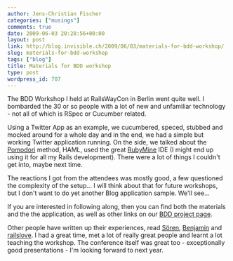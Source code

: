 ```yaml
---
author: Jens-Christian Fischer
categories: ["musings"]
comments: true
date: 2009-06-03 20:28:56+00:00
layout: post
link: http://blog.invisible.ch/2009/06/03/materials-for-bdd-workshop/
slug: materials-for-bdd-workshop
tags: ["blog"]
title: Materials for BDD workshop
type: post
wordpress_id: 707
---
```


The BDD Workshop I held at RailsWayCon in Berlin went quite well. I bombarded the 30 or so people with a lot of new and unfamiliar technology - not all of which is RSpec or Cucumber related.

Using a Twitter App as an example, we cucumbered, speced, stubbed and mocked  around for a whole day and in the end, we had a simple but working Twitter application running. On the side, we talked about the [Pomodori][5] method, HAML, used the great [RubyMine][6] IDE (I might end up using it for all my Rails development). There were a lot of things I couldn't get into, maybe next time.

The reactions I got from the attendees was mostly good, a few questioned the complexity of the setup... I will think about that for future workshops, but I don't want to do yet another Blog application sample. We'll see...

If you are interested in following along, then you can find both the materials and the the application, as well as other links on our [BDD project page][1].

Other people have written up their experiences, read [Sören][2], [Benjamin][4] and [railslove][3]. I had a great time, met a lot of really great people and learnt a lot teaching the workshop. 
The conference itself was great too - exceptionally good presentations - I'm looking forward to next year.


[1]: http://invisible.ch/portfolio/wir-unterwegs/bdd-workshop/
[2]: http://www.jrubyonrails.de/2009/05/aktuelles-von-der-railswaycon.html
[3]: http://railslove.com/weblog/2009/05/30/railswaycon-09-in-berlin-ruckblick/
[4]: http://www.topicmapslab.de/news/tmlab_at_railswaycon2009
[5]: http://www.pomodorotechnique.com/
[6]: http://www.jetbrains.com/ruby/index.html
